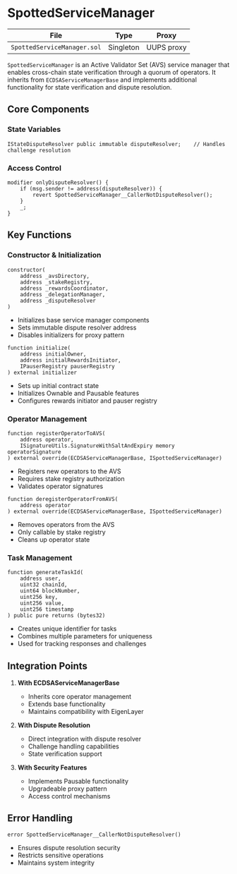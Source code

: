 # SpottedServiceManager

| File | Type | Proxy |
| -------- | -------- | -------- |
| `SpottedServiceManager.sol` | Singleton | UUPS proxy |

`SpottedServiceManager` is an Active Validator Set (AVS) service manager that enables cross-chain state verification through a quorum of operators. It inherits from `ECDSAServiceManagerBase` and implements additional functionality for state verification and dispute resolution.

## Core Components

### State Variables
```solidity
IStateDisputeResolver public immutable disputeResolver;    // Handles challenge resolution
```

### Access Control
```solidity
modifier onlyDisputeResolver() {
    if (msg.sender != address(disputeResolver)) {
        revert SpottedServiceManager__CallerNotDisputeResolver();
    }
    _;
}
```

## Key Functions

### Constructor & Initialization
```solidity
constructor(
    address _avsDirectory,
    address _stakeRegistry,
    address _rewardsCoordinator,
    address _delegationManager,
    address _disputeResolver
)
```
- Initializes base service manager components
- Sets immutable dispute resolver address
- Disables initializers for proxy pattern

```solidity
function initialize(
    address initialOwner,
    address initialRewardsInitiator,
    IPauserRegistry pauserRegistry
) external initializer
```
- Sets up initial contract state
- Initializes Ownable and Pausable features
- Configures rewards initiator and pauser registry

### Operator Management
```solidity
function registerOperatorToAVS(
    address operator,
    ISignatureUtils.SignatureWithSaltAndExpiry memory operatorSignature
) external override(ECDSAServiceManagerBase, ISpottedServiceManager)
```
- Registers new operators to the AVS
- Requires stake registry authorization
- Validates operator signatures

```solidity
function deregisterOperatorFromAVS(
    address operator
) external override(ECDSAServiceManagerBase, ISpottedServiceManager)
```
- Removes operators from the AVS
- Only callable by stake registry
- Cleans up operator state

### Task Management
```solidity
function generateTaskId(
    address user,
    uint32 chainId,
    uint64 blockNumber,
    uint256 key,
    uint256 value,
    uint256 timestamp
) public pure returns (bytes32)
```
- Creates unique identifier for tasks
- Combines multiple parameters for uniqueness
- Used for tracking responses and challenges

## Integration Points

1. **With ECDSAServiceManagerBase**
   - Inherits core operator management
   - Extends base functionality
   - Maintains compatibility with EigenLayer

2. **With Dispute Resolution**
   - Direct integration with dispute resolver
   - Challenge handling capabilities
   - State verification support

3. **With Security Features**
   - Implements Pausable functionality
   - Upgradeable proxy pattern
   - Access control mechanisms

## Error Handling

```solidity
error SpottedServiceManager__CallerNotDisputeResolver()
```
- Ensures dispute resolution security
- Restricts sensitive operations
- Maintains system integrity